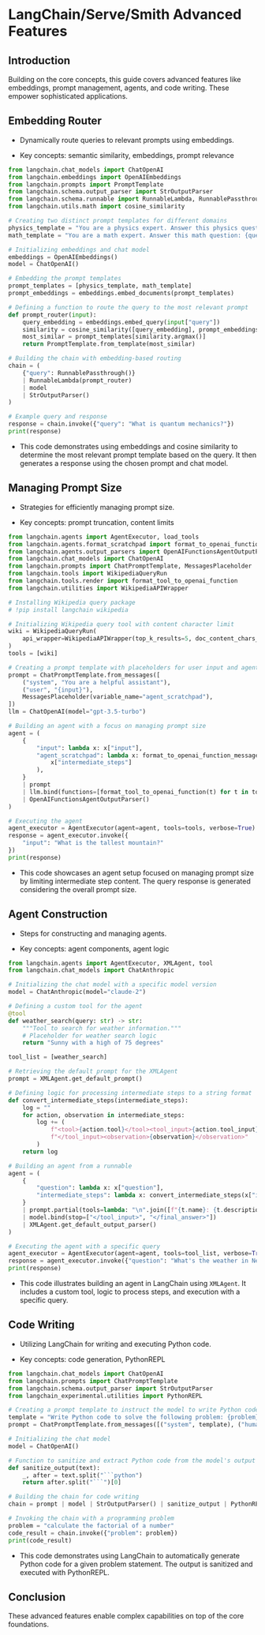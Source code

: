 # LangChain/Serve/Smith Advanced Features

## Introduction

Building on the core concepts, this guide covers advanced features like embeddings, prompt management, agents, and code writing. These empower sophisticated applications.

## Embedding Router

- Dynamically route queries to relevant prompts using embeddings.

- Key concepts: semantic similarity, embeddings, prompt relevance

```python
from langchain.chat_models import ChatOpenAI    
from langchain.embeddings import OpenAIEmbeddings    
from langchain.prompts import PromptTemplate    
from langchain.schema.output_parser import StrOutputParser    
from langchain.schema.runnable import RunnableLambda, RunnablePassthrough    
from langchain.utils.math import cosine_similarity    

# Creating two distinct prompt templates for different domains   
physics_template = "You are a physics expert. Answer this physics question: {query}"  
math_template = "You are a math expert. Answer this math question: {query}"

# Initializing embeddings and chat model  
embeddings = OpenAIEmbeddings()   
model = ChatOpenAI()  

# Embedding the prompt templates  
prompt_templates = [physics_template, math_template]  
prompt_embeddings = embeddings.embed_documents(prompt_templates)

# Defining a function to route the query to the most relevant prompt  
def prompt_router(input):
    query_embedding = embeddings.embed_query(input["query"])
    similarity = cosine_similarity([query_embedding], prompt_embeddings)[0]
    most_similar = prompt_templates[similarity.argmax()]
    return PromptTemplate.from_template(most_similar)

# Building the chain with embedding-based routing
chain = (   
    {"query": RunnablePassthrough()}
    | RunnableLambda(prompt_router) 
    | model
    | StrOutputParser()  
)

# Example query and response
response = chain.invoke({"query": "What is quantum mechanics?"})
print(response)
```

- This code demonstrates using embeddings and cosine similarity to determine the most relevant prompt template based on the query. It then generates a response using the chosen prompt and chat model.

## Managing Prompt Size

- Strategies for efficiently managing prompt size.

- Key concepts: prompt truncation, content limits   

```python
from langchain.agents import AgentExecutor, load_tools
from langchain.agents.format_scratchpad import format_to_openai_function_messages  
from langchain.agents.output_parsers import OpenAIFunctionsAgentOutputParser
from langchain.chat_models import ChatOpenAI  
from langchain.prompts import ChatPromptTemplate, MessagesPlaceholder
from langchain.tools import WikipediaQueryRun
from langchain.tools.render import format_tool_to_openai_function
from langchain.utilities import WikipediaAPIWrapper

# Installing Wikipedia query package 
# !pip install langchain wikipedia

# Initializing Wikipedia query tool with content character limit 
wiki = WikipediaQueryRun(
    api_wrapper=WikipediaAPIWrapper(top_k_results=5, doc_content_chars_max=10_000)
)
tools = [wiki]  

# Creating a prompt template with placeholders for user input and agent scratchpad
prompt = ChatPromptTemplate.from_messages([
    ("system", "You are a helpful assistant"),
    ("user", "{input}"), 
    MessagesPlaceholder(variable_name="agent_scratchpad"),   
])
llm = ChatOpenAI(model="gpt-3.5-turbo")  

# Building an agent with a focus on managing prompt size
agent = (
    {
        "input": lambda x: x["input"],
        "agent_scratchpad": lambda x: format_to_openai_function_messages(
            x["intermediate_steps"]  
        ),
    }
    | prompt
    | llm.bind(functions=[format_tool_to_openai_function(t) for t in tools]) 
    | OpenAIFunctionsAgentOutputParser()  
)

# Executing the agent  
agent_executor = AgentExecutor(agent=agent, tools=tools, verbose=True)
response = agent_executor.invoke({    
    "input": "What is the tallest mountain?" 
})
print(response)
```

- This code showcases an agent setup focused on managing prompt size by limiting intermediate step content. The query response is generated considering the overall prompt size.

## Agent Construction

- Steps for constructing and managing agents.

- Key concepts: agent components, agent logic

```python  
from langchain.agents import AgentExecutor, XMLAgent, tool
from langchain.chat_models import ChatAnthropic

# Initializing the chat model with a specific model version  
model = ChatAnthropic(model="claude-2")

# Defining a custom tool for the agent 
@tool
def weather_search(query: str) -> str:
    """Tool to search for weather information."""
    # Placeholder for weather search logic   
    return "Sunny with a high of 75 degrees"

tool_list = [weather_search]  

# Retrieving the default prompt for the XMLAgent  
prompt = XMLAgent.get_default_prompt()   

# Defining logic for processing intermediate steps to a string format
def convert_intermediate_steps(intermediate_steps):
    log = ""
    for action, observation in intermediate_steps:
        log += (
            f"<tool>{action.tool}</tool><tool_input>{action.tool_input}"
            f"</tool_input><observation>{observation}</observation>"
        )
    return log

# Building an agent from a runnable
agent = (
    {
        "question": lambda x: x["question"],
        "intermediate_steps": lambda x: convert_intermediate_steps(x["intermediate_steps"]), 
    }
    | prompt.partial(tools=lambda: "\n".join([f"{t.name}: {t.description}" for t in tool_list]))
    | model.bind(stop=["</tool_input>", "</final_answer>"])
    | XMLAgent.get_default_output_parser()   
)

# Executing the agent with a specific query  
agent_executor = AgentExecutor(agent=agent, tools=tool_list, verbose=True)
response = agent_executor.invoke({"question": "What's the weather in New York today?"})
print(response)
```

- This code illustrates building an agent in LangChain using `XMLAgent`. It includes a custom tool, logic to process steps, and execution with a specific query.

## Code Writing  

- Utilizing LangChain for writing and executing Python code.

- Key concepts: code generation, PythonREPL

```python
from langchain.chat_models import ChatOpenAI
from langchain.prompts import ChatPromptTemplate   
from langchain.schema.output_parser import StrOutputParser   
from langchain_experimental.utilities import PythonREPL

# Creating a prompt template to instruct the model to write Python code  
template = "Write Python code to solve the following problem: {problem}"
prompt = ChatPromptTemplate.from_messages([("system", template), ("human", "{problem}")]) 

# Initializing the chat model
model = ChatOpenAI()

# Function to sanitize and extract Python code from the model's output  
def sanitize_output(text):
    _, after = text.split("```python")
    return after.split("```")[0]

# Building the chain for code writing  
chain = prompt | model | StrOutputParser() | sanitize_output | PythonREPL().run  

# Invoking the chain with a programming problem 
problem = "calculate the factorial of a number"
code_result = chain.invoke({"problem": problem})   
print(code_result)
```

- This code demonstrates using LangChain to automatically generate Python code for a given problem statement. The output is sanitized and executed with PythonREPL.

## Conclusion  

These advanced features enable complex capabilities on top of the core foundations.
